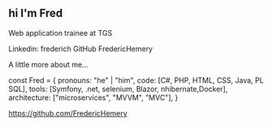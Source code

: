 ## hi I'm Fred

Web application trainee at TGS


Linkedin: frederich GitHub FredericHemery

 A little more about me...


const Fred = {
  pronouns: "he" | "him",
  code: [C#, PHP, HTML, CSS, Java, PL SQL],
  tools: [Symfony, .net, selenium, Blazor, nhibernate,Docker],
  architecture: ["microservices", "MVVM", "MVC"],
}



https://github.com/FredericHemery

